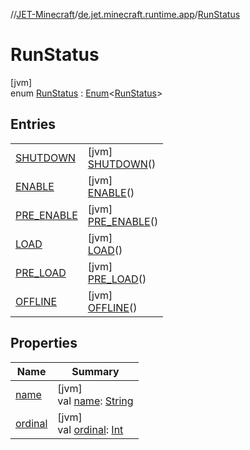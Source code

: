//[JET-Minecraft](../../../index.md)/[de.jet.minecraft.runtime.app](../index.md)/[RunStatus](index.md)

# RunStatus

[jvm]\
enum [RunStatus](index.md) : [Enum](https://kotlinlang.org/api/latest/jvm/stdlib/kotlin/-enum/index.html)&lt;[RunStatus](index.md)&gt;

## Entries

| | |
|---|---|
| [SHUTDOWN](-s-h-u-t-d-o-w-n/index.md) | [jvm]<br>[SHUTDOWN](-s-h-u-t-d-o-w-n/index.md)() |
| [ENABLE](-e-n-a-b-l-e/index.md) | [jvm]<br>[ENABLE](-e-n-a-b-l-e/index.md)() |
| [PRE_ENABLE](-p-r-e_-e-n-a-b-l-e/index.md) | [jvm]<br>[PRE_ENABLE](-p-r-e_-e-n-a-b-l-e/index.md)() |
| [LOAD](-l-o-a-d/index.md) | [jvm]<br>[LOAD](-l-o-a-d/index.md)() |
| [PRE_LOAD](-p-r-e_-l-o-a-d/index.md) | [jvm]<br>[PRE_LOAD](-p-r-e_-l-o-a-d/index.md)() |
| [OFFLINE](-o-f-f-l-i-n-e/index.md) | [jvm]<br>[OFFLINE](-o-f-f-l-i-n-e/index.md)() |

## Properties

| Name | Summary |
|---|---|
| [name](../../de.jet.minecraft.tool.input/-keyboard/-type/-a-n-y/index.md#-372974862%2FProperties%2F-726029290) | [jvm]<br>val [name](../../de.jet.minecraft.tool.input/-keyboard/-type/-a-n-y/index.md#-372974862%2FProperties%2F-726029290): [String](https://kotlinlang.org/api/latest/jvm/stdlib/kotlin/-string/index.html) |
| [ordinal](../../de.jet.minecraft.tool.input/-keyboard/-type/-a-n-y/index.md#-739389684%2FProperties%2F-726029290) | [jvm]<br>val [ordinal](../../de.jet.minecraft.tool.input/-keyboard/-type/-a-n-y/index.md#-739389684%2FProperties%2F-726029290): [Int](https://kotlinlang.org/api/latest/jvm/stdlib/kotlin/-int/index.html) |
